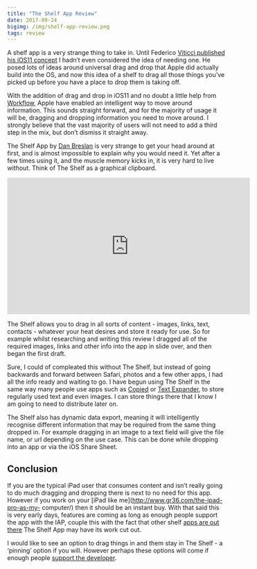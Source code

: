 ```yaml
---
title: "The Shelf App Review"
date: 2017-09-24
bigimg: /img/shelf-app-review.png
tags: review
---
```

A shelf app is a very strange thing to take in. Until Federico [Viticci published his iOS11 concept][1] I hadn’t even considered the idea of needing one. He posed lots of ideas around universal drag and drop that Apple did actually build into the OS, and now this idea of a shelf to drag all those things you’ve picked up before you have a place to drop them is taking off.

With the addition of drag and drop in iOS11 and no doubt a little help from [Workflow][2], Apple have enabled an intelligent way to move around information. This sounds straight forward, and for the majority of usage it will be, dragging and dropping information you need to move around. I strongly believe that the vast majority of users will not need to add a third step in the mix, but don’t dismiss it straight away.

The Shelf App by [Dan Breslan][3] is very strange to get your head around at first, and is almost impossible to explain why you would need it. Yet after a few times using it, and the muscle memory kicks in, it is very hard to live without. Think of The Shelf as a graphical clipboard.

<iframe width="560" height="315" src="https://www.youtube.com/embed/LpRQRol-WaU" frameborder="0" allowfullscreen></iframe>

The Shelf allows you to drag in all sorts of content - images, links, text, contacts - whatever your heat desires and store it ready for use. So for example whilst researching and writing this review I dragged all of the required images, links and other info into the app in slide over, and then began the first draft.

Sure, I could of compleated this without The Shelf, but instead of going backwards and forward between Safari, photos and a few other apps, I had all the info ready and waiting to go. I have begun using The Shelf in the same way many people use apps such as [Copied][4] or [Text Expander][5], to store regularly used text and even images. I can store things there that I know I am going to need to distribute later on.  

The Shelf also has dynamic data export, meaning it will intelligently recognise different information that may be required from the same thing dropped in. For example dragging in an image to a text field will give the file name, or url depending on the use case. This can be done while dropping into an app or via the iOS Share Sheet.

## Conclusion
If you are the typical iPad user that consumes content and isn’t really going to do much dragging and dropping there is next to no need for this app. However if you work on your [iPad like me](http://www.gr36.com/the-ipad-pro-as-my-
computer/) then it should be an instant buy. With that said this is very early days, features are coming as long as enough people support the app with the IAP, couple this with the fact that other shelf [apps are out there][6] The Shelf App may have its work cut out.

I would like to see an option to drag things in and them stay in The Shelf - a ‘pinning’ option if you will. However perhaps these options will come if enough people [support the developer][7].

[1]:	https://www.macstories.net/stories/ios-11-ipad-wishes-and-concept-video/
[2]:	https://techcrunch.com/2017/03/22/apple-has-acquired-workflow-a-powerful-automation-tool-for-ipad-and-iphone/
[3]:	http://breslan.co.uk/index.php/2017/08/21/introducing-the-shelf/
[4]:	https://itunes.apple.com/us/app/copied-copy-and-paste-everywhere/id1015767349?mt=8&at=1000ltj4
[5]:	https://itunes.apple.com/gb/app/textexpander-keyboard/id1075927186?mt=8&at=1000ltj4
[6]:	http://www.gr36.com/the-ipad-pro-as-my-computer/
[7]:	http://theshelf.breslan.co.uk/features.php
